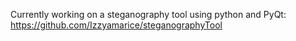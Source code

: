 Currently working on a steganography tool using python and PyQt: https://github.com/Izzyamarice/steganographyTool
